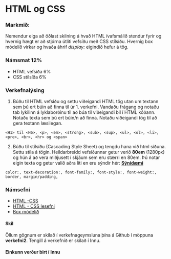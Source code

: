 # HTML og CSS

### Markmið:

Nemendur eiga að öðlast skilning á hvað HTML ívafsmálið stendur fyrir og hvernig hægt er að stjórna útliti vefsíðu með CSS stílsíðu. Hvernig box módelið virkar og hvaða áhrif _display:_ eigindið hefur á tög.

### Námsmat 12%

- HTML vefsíða 6% 
- CSS stílsíða 6%

### Verkefnalýsing

1. Búðu til HTML vefsíðu og settu viðeigandi HTML tög utan um textann sem þú ert búin að finna til úr 1. verkefni. Vandaðu frágang og notaðu tab lykilinn á lyklaborðinu til að búa til viðeigandi bil í HTML kóðann. Notaðu texta sem þú ert búin/n að finna. Notaðu viðeigandi tög til að gera textann læsilegan.

```
<H1> til <H6>, <p>, <em>, <strong>, <sub>, <sup>, <ul>, <ol>, <li>, <pre>, <br>, <hr> og <span> 
```
2. Búðu til stílsíðu (Cascading Style Sheet) og tengdu hana við html síðuna. Settu stíla á tögin.  Heildarbreidd vefsíðunnar getur verið **80em** (1280px) og hún á að vera miðjusett í skjáum sem eru stærri en 80em. Þú notar eigin texta og getur valið aðra liti en eru sýndir hér: [**Sýnidæmi**](https://vefgrunnur.github.io/synidaemi/verkefni-2/)
```
color:, text-decoration:, font-family:, font-style:, font-weight:, border, margin/padding,   
```
### Námsefni

* [HTML -CSS](Namsefni-2/README.md)
* [HTML - CSS lesefni](Namsefni-2/HTML-CSS/)
* [Box módelið](Namsefni-2/Box-model/)

#### Skil

Öllum gögnum er skilað í verkefnageymsluna þína á Github í möppuna **verkefni2**. Tengill á verkefnið er skilað í Innu.

#### Einkunn verður birt í Innu
